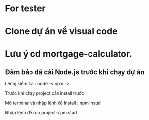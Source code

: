 # For tester
# Clone dự án về visual code 

# Lưu ý cd mortgage-calculator. 

## Đảm bảo đã cài Node.js trước khi chạy dự án 
Lênhj kiểm tra : node -v
                 npm -v 

Trước khi chạy project cần install trước 

 Mở terminal và nhập lệnh để Install :  npm install 

 Nhập lệnh để run project:  npm start


